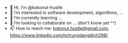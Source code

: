 - 👋 Hi, I’m @kokonut-hustle
- 👀 I’m interested in software development, algorithms, ...
- 🌱 I’m currently learning ...
- 💞️ I’m looking to collaborate on ... (don't know yet ^^)
- 📫 How to reach me: kokonut.hustle@gmail.com, https://www.linkedin.com/in/trungdangdinh298/

<!---
kokonut-hustle/kokonut-hustle is a ✨ special ✨ repository because its `README.md` (this file) appears on your GitHub profile.
You can click the Preview link to take a look at your changes.
--->
